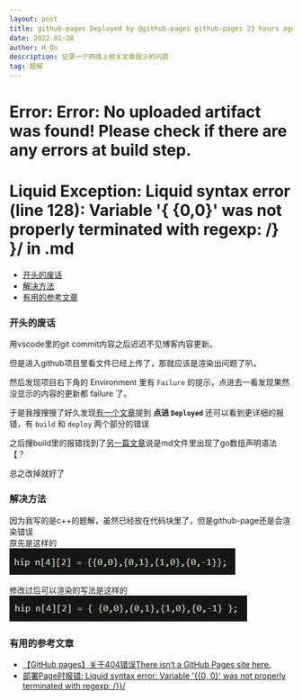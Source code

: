 ```yaml
---
layout: post
title: github-pages Deployed by @github-pages github-pages 23 hours ago Failure
date: 2022-01-28
author: H_On
description: 记录一个网络上相关文章很少的问题
tag: 题解
---
```


# Error: Error: No uploaded artifact was found! Please check if there are any errors at build step.
# Liquid Exception: Liquid syntax error (line 128): Variable '{ {0,0}' was not properly terminated with regexp: /} }/ in .md

- [开头的废话](#开头的废话)
- [解决方法](#解决方法)
- [有用的参考文章](#有用的参考文章)

### 开头的废话
用vscode里的git commit内容之后迟迟不见博客内容更新。

但是进入github项目里看文件已经上传了，那就应该是渲染出问题了叭，

然后发现项目右下角的 Environment 里有 `Failure` 的提示，点进去一看发现果然没显示的内容的更新都 failure 了。

于是我搜搜搜了好久发现[有一个文章](https://gitee.com/oschina/git-osc/issues/I1BLTM?_from=gitee_search)提到 **点进 `Deployed`** 还可以看到更详细的报错，有 `build` 和 `deploy` 两个部分的错误

之后搜build里的报错找到了[另一篇文章](https://gitee.com/oschina/git-osc/issues/I1BLTM?_from=gitee_search)说是md文件里出现了go数组声明语法【？

总之改掉就好了

### 解决方法
因为我写的是c++的题解，虽然已经放在代码块里了，但是github-page还是会渲染错误<br>
原先是这样的<br>
![无法渲染](/images/20220128/p1.png)

修改过后可以渲染的写法是这样的<br>
![可以渲染](/images/20220128/p2.png)

### 有用的参考文章
* [【GitHub pages】关于404错误There isn‘t a GitHub Pages site here.
](https://gitee.com/oschina/git-osc/issues/I1BLTM?_from=gitee_search)
* [部署Page时报错: Liquid syntax error: Variable '{{0, 0}' was not properly terminated with regexp: /\}\}/](https://gitee.com/oschina/git-osc/issues/I1BLTM?_from=gitee_search)